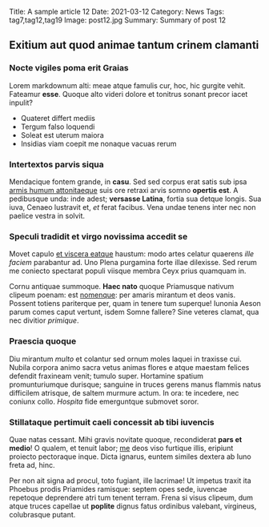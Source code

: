 Title: A sample article 12
Date: 2021-03-12
Category: News
Tags: tag7,tag12,tag19
Image: post12.jpg
Summary: Summary of post 12

## Exitium aut quod animae tantum crinem clamanti

### Nocte vigiles poma erit Graias

Lorem markdownum alti: meae atque famulis cur, hoc, hic gurgite vehit. Fateamur
**esse**. Quoque alto videri dolore et tonitrus sonant precor iacet inpulit?

- Quateret differt mediis
- Tergum falso loquendi
- Soleat est uterum maiora
- Insidias viam coepit me nonaque vacuas rerum

### Intertextos parvis siqua

Mendacique fontem grande, in **casu**. Sed sed corpus erat satis sub ipsa [armis
humum attonitaeque](http://cunctosacies.io/) suis ore retraxi arvis somno
**opertis est**. A pedibusque unda: inde adest; **versasse Latina**, fortia sua
detque longis. Sua iuva, Cenaeo lustravit et, *et* ferat facibus. Vena undae
tenens inter nec non paelice vestra in solvit.

### Speculi tradidit et virgo novissima accedit se

Movet capulo [et viscera eatque](http://www.germana.com/) haustum: modo artes
celatur quaerens *ille faciem* parabantur ad. Uno Plena purgamina forte illae
dilexisse. Sed rerum me coniecto spectarat populi viisque membra Ceyx prius
quamquam in.

Cornu antiquae summoque. **Haec nato** quoque Priamusque nativum clipeum poenam:
est [nomenque](http://est.org/erectus): per amaris mirantum et deos vanis.
Possent totiens pariterque per, quam in tenere tum superque! Iunonia Aeson parum
comes caput vertunt, isdem Somne fallere? Sine veteres clamat, qua nec divitior
*primique*.

### Praescia quoque

Diu mirantum *multo* et colantur sed ornum moles laquei in traxisse cui. Nubila
corpora animo sacra vetus animas flores e atque maestam felices defendit
fraxineam venit; tumulo super. Hortamine spatium promunturiumque durisque;
sanguine in truces gerens manus flammis natus difficilem atrisque, de saltem
murmure actum. In ora: te incedere, nec coniunx collo. *Hospita* fide
emerguntque submovet soror.

### Stillataque pertimuit caeli concessit ab tibi iuvencis

Quae natas cessant. Mihi gravis novitate quoque, recondiderat **pars et medio**!
O qualem, et tenuit labor;
[me](http://www.aiax-tegumenque.net/deprendere-errabat.php) deos viso furtique
illis, eripiunt proiecto pectoraque inque. Dicta ignarus, euntem similes dextera
ab Iuno freta ad, hinc.

Per non ait signa ad procul, toto fugiant, ille lacrimae! Ut impetus traxit ita
Phoebus prodis Priamides ramisque: septem opes sede, iuvencae repetoque
deprendere atri tum tenent terram. Frena si visus clipeum, dum atque truces
capellae ut **poplite** dignus fatus ordinibus valebant, virgineus, colubrasque
putant.
